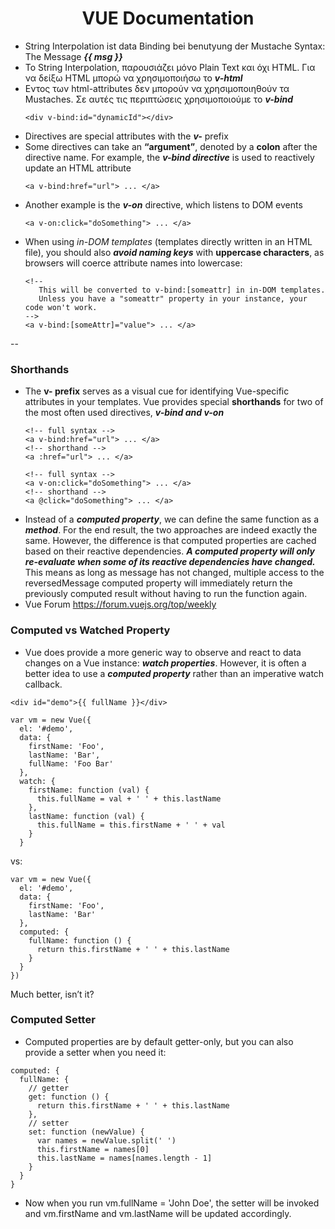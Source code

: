 <h1 style="text-align: center;"> VUE Documentation </h1>

- String Interpolation ist data Binding bei benutyung der Mustache Syntax:
   <span>The Message ***{{ msg }}***</span>
- To String Interpolation, παρουσιάζει μόνο Plain Text και όχι HTML. Για να δείξω HTML μπορώ να χρησιμοποιήσω το ***v-html***
- Εντος των html-attributes δεν μπορούν να χρησιμοποιηθούν τα Mustaches. Σε αυτές τις περιπτώσεις χρησιμοποιούμε το ***v-bind*** 
   ```
   <div v-bind:id="dynamicId"></div>
   ``` 
- Directives are special attributes with the ***v-*** prefix
- Some directives can take an **“argument”**, denoted by a **colon** after the directive name. For example, the ***v-bind directive*** is used to reactively update an HTML attribute
   ```
   <a v-bind:href="url"> ... </a>
   ```
- Another example is the ***v-on*** directive, which listens to DOM events
   ```
   <a v-on:click="doSomething"> ... </a>
   ```
- When using *in-DOM templates* (templates directly written in an HTML file), you should also ***avoid naming keys*** with **uppercase characters**, as browsers will coerce attribute names into lowercase:
   ```
   <!--
      This will be converted to v-bind:[someattr] in in-DOM templates.
      Unless you have a "someattr" property in your instance, your code won't work.
   -->
   <a v-bind:[someAttr]="value"> ... </a>
   ```
--
### Shorthands

-  The **v- prefix** serves as a visual cue for identifying Vue-specific attributes in your templates.  Vue provides special **shorthands** for two of the most often used directives, ***v-bind and v-on***
   ```
   <!-- full syntax -->
   <a v-bind:href="url"> ... </a>
   <!-- shorthand -->
   <a :href="url"> ... </a>
   
   <!-- full syntax -->
   <a v-on:click="doSomething"> ... </a>
   <!-- shorthand -->
   <a @click="doSomething"> ... </a>

   ```
- Instead of a ***computed property***, we can define the same function as a ***method***. For the end result, the two approaches are indeed exactly the same. However, the difference is that computed properties are cached based on their reactive dependencies. ***A computed property will only re-evaluate when some of its reactive dependencies have changed.*** This means as long as message has not changed, multiple access to the reversedMessage computed property will immediately return the previously computed result without having to run the function again.
- Vue Forum 
   https://forum.vuejs.org/top/weekly
  
### Computed vs Watched Property
-  Vue does provide a more generic way to observe and react to data changes on a Vue instance: ***watch properties***. However, it is often a better idea to use a ***computed property*** rather than an imperative watch callback.
```
<div id="demo">{{ fullName }}</div>

var vm = new Vue({
  el: '#demo',
  data: {
    firstName: 'Foo',
    lastName: 'Bar',
    fullName: 'Foo Bar'
  },
  watch: {
    firstName: function (val) {
      this.fullName = val + ' ' + this.lastName
    },
    lastName: function (val) {
      this.fullName = this.firstName + ' ' + val
    }
  }
```
vs:
```
var vm = new Vue({
  el: '#demo',
  data: {
    firstName: 'Foo',
    lastName: 'Bar'
  },
  computed: {
    fullName: function () {
      return this.firstName + ' ' + this.lastName
    }
  }
})
```
Much better, isn’t it?

### Computed Setter
- Computed properties are by default getter-only, but you can also provide a setter when you need it:
```
computed: {
  fullName: {
    // getter
    get: function () {
      return this.firstName + ' ' + this.lastName
    },
    // setter
    set: function (newValue) {
      var names = newValue.split(' ')
      this.firstName = names[0]
      this.lastName = names[names.length - 1]
    }
  }
}
```
- Now when you run vm.fullName = 'John Doe', the setter will be invoked and vm.firstName and vm.lastName will be updated accordingly.

